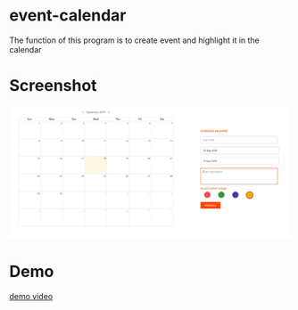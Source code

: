 # event-calendar
The function of this program is to create event and highlight it in the calendar
# Screenshot
![image](https://github.com/loftdev/event-calendar/blob/master/Image/event-calendar.png)
# Demo
[demo video](https://github.com/loftdev/event-calendar/blob/master/Image/event-calendar.mov)
 